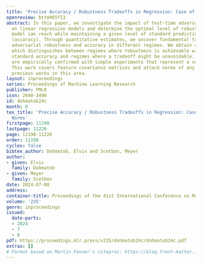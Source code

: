 ```yaml
---
title: 'Precise Accuracy / Robustness Tradeoffs in Regression: Case of General Norms'
openreview: btYeH65fI3
abstract: In this paper, we investigate the impact of test-time adversarial attacks
  on linear regression models and determine the optimal level of robustness that any
  model can reach while maintaining a given level of standard predictive performance
  (accuracy). Through quantitative estimates, we uncover fundamental tradeoffs between
  adversarial robustness and accuracy in different regimes. We obtain a precise characterization
  which distinguishes between regimes where robustness is achievable without hurting
  standard accuracy and regimes where a tradeoff might be unavoidable. Our findings
  are empirically confirmed with simple experiments that represent a variety of settings.
  This work covers feature covariance matrices and attack norms of any nature, extending
  previous works in this area.
layout: inproceedings
series: Proceedings of Machine Learning Research
publisher: PMLR
issn: 2640-3498
id: dohmatob24c
month: 0
tex_title: 'Precise Accuracy / Robustness Tradeoffs in Regression: Case of General
  Norms'
firstpage: 11198
lastpage: 11226
page: 11198-11226
order: 11198
cycles: false
bibtex_author: Dohmatob, Elvis and Scetbon, Meyer
author:
- given: Elvis
  family: Dohmatob
- given: Meyer
  family: Scetbon
date: 2024-07-08
address:
container-title: Proceedings of the 41st International Conference on Machine Learning
volume: '235'
genre: inproceedings
issued:
  date-parts:
  - 2024
  - 7
  - 8
pdf: https://proceedings.mlr.press/v235/dohmatob24c/dohmatob24c.pdf
extras: []
# Format based on Martin Fenner's citeproc: https://blog.front-matter.io/posts/citeproc-yaml-for-bibliographies/
---
```

